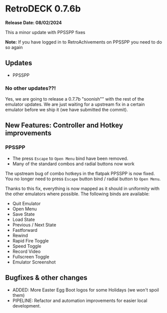 # RetroDECK 0.7.6b

**Release Date: 08/02/2024**

This a minor update with PPSSPP fixes

**Note:**
If you have logged in to RetroAchivements on PPSSPP you need to do so again

## Updates

- PPSSPP

### No other updates??!
Yes, we are going to release a 0.7.7b "soonish"" with the rest of the emulator updates.
We are just waiting for a upstream fix in a certain emulator before we ship it (we have submitted the commit).

## New Features: Controller and Hotkey improvements

### PPSSPP

- The press `Escape` to `Open Menu` bind have been removed.
- Many of the standard combos and radial buttons now work

The upstream bug of combo hotkeys in the flatpak PPSSPP is now fixed.
You no longer need to press `Escape` button bind / radial button to `Open Menu`.

Thanks to this fix, everything is now mapped as it should in uniformity with the other emulators where possible.
The following binds are available:

- Quit Emulator
- Open Menu
- Save State
- Load State
- Previous / Next State
- Fastforward
- Rewind
- Rapid Fire Toggle
- Speed Toggle
- Record Video
- Fullscreen Toggle
- Emulator Screenshot

## Bugfixes & other changes

- ADDED: More Easter Egg Boot logos for some Holidays (we won't spoil them)
- PIPELINE: Refactor and automation improvements for easier local development.
